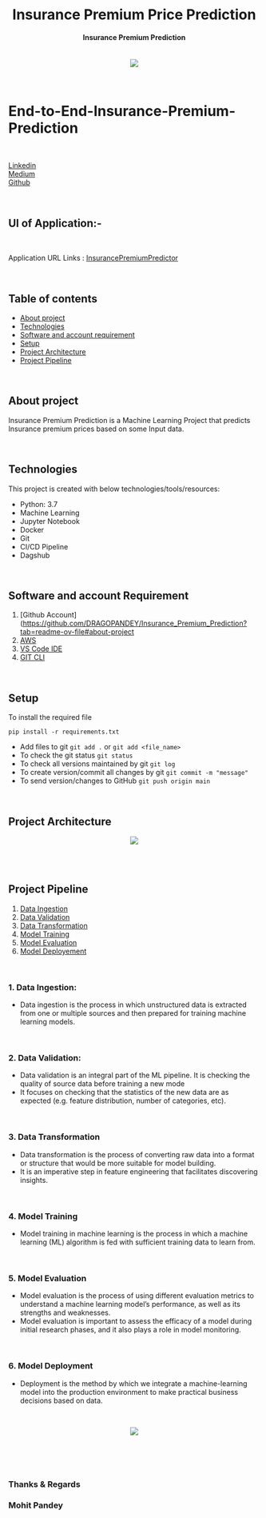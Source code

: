 <!-- this is my intership project



AWS :- https://gutfrbn3im.us-east-1.awsapprunner.com/ 
This is the url for project deploy on the AWS cloud platfrom





MLFLOW_TRACKING_URI=https://dagshub.com/mohitpy6371/Insurance_Premium_Prediction.mlflow \
MLFLOW_TRACKING_USERNAME=mohitpy6371 \
MLFLOW_TRACKING_PASSWORD=c3745b5a8c06e72763498715f87126a7f19d8e7f \
python script.py

Insurance Premium Prediction -->
<h1 align="center">Insurance Premium Price Prediction</h1>

<div align= "center">
  <h4>Insurance Premium Prediction</h4><br>
  <img src="https://github.com/SahilChachra/Medical-Cost-Prediction/blob/master/sampleImages/doc.gif">
</div>

&nbsp;&nbsp;&nbsp;&nbsp;&nbsp;&nbsp;&nbsp;&nbsp;&nbsp;&nbsp;&nbsp;&nbsp;&nbsp;&nbsp;&nbsp;&nbsp;&nbsp;&nbsp;&nbsp;&nbsp;&nbsp;&nbsp;&nbsp;&nbsp;&nbsp;&nbsp;&nbsp;&nbsp;&nbsp;&nbsp;&nbsp;&nbsp;&nbsp;&nbsp;&nbsp;


# End-to-End-Insurance-Premium-Prediction

<br>

[Linkedin](https://www.linkedin.com/in/ambarish-224/) <br>
[Medium](https://medium.com/@Ambarish_224) <br>
[Github](https://github.com/Ambarish-224) <br>

<br>


## UI of Application:-

<br>

Application URL Links : [InsurancePremiumPredictor](https://ambarish-224-insurance-prediction-project.streamlit.app/)

<br>

## Table of contents
* [About project](#about-project)
* [Technologies](#technologies)
* [Software and account requirement](#software-and-account-requirement)
* [Setup](#setup)
* [Project Architecture](#project-architecture)
* [Project Pipeline](#project-pipeline)
<!-- * [License](#license) -->

<br>

## About project
Insurance Premium Prediction is a Machine Learning Project that predicts Insurance premium prices based on some Input data.

<br>

## Technologies
This project is created with below technologies/tools/resources:
* Python: 3.7
* Machine Learning
* Jupyter Notebook
* Docker
* Git
* CI/CD Pipeline
* Dagshub

<br>

## Software and account Requirement
1. [Github Account](https://github.com/DRAGOPANDEY/Insurance_Premium_Prediction?tab=readme-ov-file#about-project
2. [AWS](https://streamlit.io/cloud)
3. [VS Code IDE](https://code.visualstudio.com/download)
4. [GIT CLI](https://git-scm.com/downloads)

<br>

## Setup 

To install the required file
```
pip install -r requirements.txt
```

* Add files to git  `git add .` or  `git add <file_name>`    
* To check the git status  `git status`    
* To check all versions maintained by git  `git log`    
* To create version/commit all changes by git  `git commit -m "message"`    
* To send version/changes to GitHub  `git push origin main`    

<br>

## Project Architecture

<p align="center">
  <img src="https://github.com/Ambarish-224/Insurance-Prediction-Project/blob/main/Dataset/Project%20Architecture.drawio.png"/>


<br><br>

## Project Pipeline
1. [Data Ingestion](#1-data-ingestion)
2. [Data Validation](#2-data-validation)
3. [Data Transformation](#3-data-transformation)
4. [Model Training](#4-model-training)
5. [Model Evaluation](#5-model-evaluation)
6. [Model Deployement](#6-model-deployement)

<br>

### 1. Data Ingestion: 
* Data ingestion is the process in which unstructured data is extracted from one or multiple sources and then prepared for training machine learning models.

<br>

### 2. Data Validation:
* Data validation is an integral part of the ML pipeline. It is checking the quality of source data before training a new mode
* It focuses on checking that the statistics of the new data are as expected (e.g. feature distribution, number of categories, etc). 

<br>

### 3. Data Transformation 
* Data transformation is the process of converting raw data into a format or structure that would be more suitable for model building.
* It is an imperative step in feature engineering that facilitates discovering insights.

<br>

### 4. Model Training
* Model training in machine learning is the process in which a machine learning (ML) algorithm is fed with sufficient training data to learn from.

<br>

### 5. Model Evaluation
* Model evaluation is the process of using different evaluation metrics to understand a machine learning model’s performance, as well as its strengths and weaknesses.
* Model evaluation is important to assess the efficacy of a model during initial research phases, and it also plays a role in model monitoring.

<br>

### 6. Model Deployment
* Deployment is the method by which we integrate a machine-learning model into the production environment to make practical business decisions based on data. 

<br>

<p align="center">
  <img src="https://lh5.googleusercontent.com/49NljwFVuPL1zR5z6rrBsLh8fEQBDTLCmG9Z9xScq1sLWdtR89KhtKS702hUDN566WIE42eems8Fb_y0jbb6N7Cv-noJ_W3pt7JDlblCE_0POna1AUAZ6aSNERqPC9nfMFrXL8g"/>
  
  
  <br><br><br>
  ### Thanks & Regards
  ### Mohit Pandey
  


